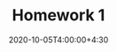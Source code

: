 ---
type: assignment
date: 2020-10-05T4:00:00+4:30
title: 'Homework 1'
pdf: /static_files/assignments/HW1.pdf
#attachment: /static_files/assignments/A1.zip
solutions: /static_files/assignments/HW1_Sol.pdf
due: 2020-10-12T23:59:00+3:30
---